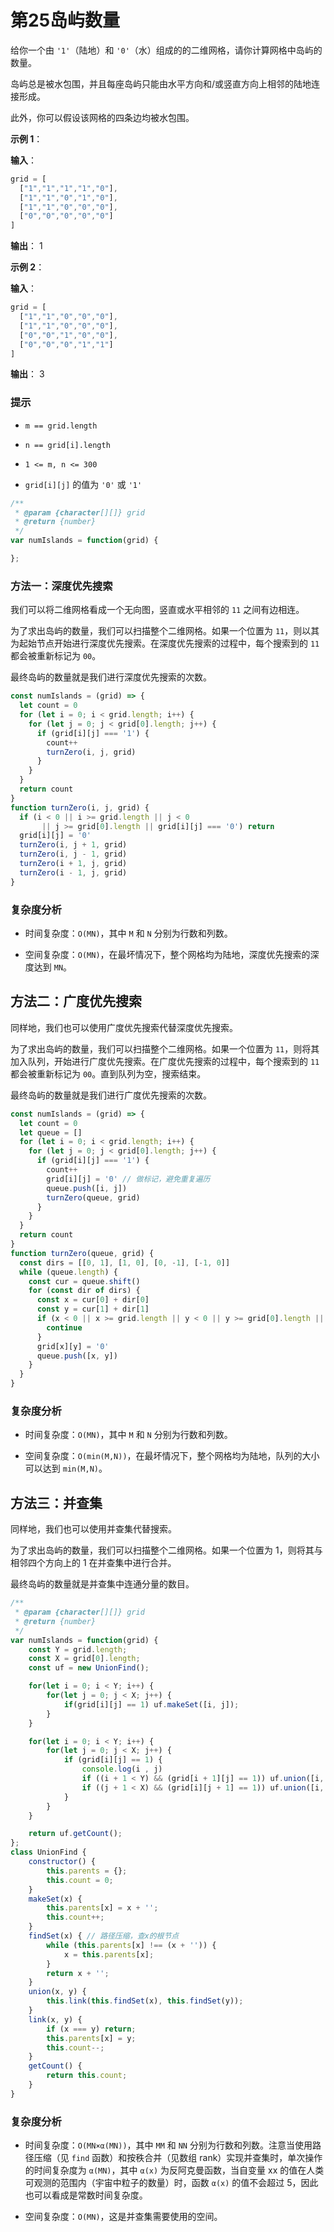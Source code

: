 # 第25岛屿数量

给你一个由 `'1'`（陆地）和 `'0'`（水）组成的的二维网格，请你计算网格中岛屿的数量。

岛屿总是被水包围，并且每座岛屿只能由水平方向和/或竖直方向上相邻的陆地连接形成。

此外，你可以假设该网格的四条边均被水包围。

**示例 1**：

**输入**：

```js
grid = [
  ["1","1","1","1","0"],
  ["1","1","0","1","0"],
  ["1","1","0","0","0"],
  ["0","0","0","0","0"]
]
```

**输出**： 1

**示例 2**：

**输入**：

```js
grid = [
  ["1","1","0","0","0"],
  ["1","1","0","0","0"],
  ["0","0","1","0","0"],
  ["0","0","0","1","1"]
]
```

**输出**： 3

### 提示

* `m == grid.length`

* `n == grid[i].length`

* `1 <= m, n <= 300`

* `grid[i][j]` 的值为 `'0'` 或 `'1'`

```js
/**
 * @param {character[][]} grid
 * @return {number}
 */
var numIslands = function(grid) {

};
```

### 方法一：深度优先搜索

我们可以将二维网格看成一个无向图，竖直或水平相邻的 `11` 之间有边相连。

为了求出岛屿的数量，我们可以扫描整个二维网格。如果一个位置为 `11`，则以其为起始节点开始进行深度优先搜索。在深度优先搜索的过程中，每个搜索到的 `11` 都会被重新标记为 `00`。

最终岛屿的数量就是我们进行深度优先搜索的次数。

```js
const numIslands = (grid) => {
  let count = 0
  for (let i = 0; i < grid.length; i++) {
    for (let j = 0; j < grid[0].length; j++) {
      if (grid[i][j] === '1') {
        count++
        turnZero(i, j, grid)
      }
    }
  }
  return count
}
function turnZero(i, j, grid) {
  if (i < 0 || i >= grid.length || j < 0 
       || j >= grid[0].length || grid[i][j] === '0') return
  grid[i][j] = '0'
  turnZero(i, j + 1, grid)
  turnZero(i, j - 1, grid)
  turnZero(i + 1, j, grid)
  turnZero(i - 1, j, grid)
}
```

### 复杂度分析

* 时间复杂度：`O(MN)`，其中 `M` 和 `N` 分别为行数和列数。

* 空间复杂度：`O(MN)`，在最坏情况下，整个网格均为陆地，深度优先搜索的深度达到 `MN`。

## 方法二：广度优先搜索

同样地，我们也可以使用广度优先搜索代替深度优先搜索。

为了求出岛屿的数量，我们可以扫描整个二维网格。如果一个位置为 `11`，则将其加入队列，开始进行广度优先搜索。在广度优先搜索的过程中，每个搜索到的 `11` 都会被重新标记为 `00`。直到队列为空，搜索结束。

最终岛屿的数量就是我们进行广度优先搜索的次数。

```js
const numIslands = (grid) => {
  let count = 0
  let queue = []
  for (let i = 0; i < grid.length; i++) {
    for (let j = 0; j < grid[0].length; j++) {
      if (grid[i][j] === '1') {
        count++
        grid[i][j] = '0' // 做标记，避免重复遍历
        queue.push([i, j])
        turnZero(queue, grid)
      }
    }
  }
  return count
}
function turnZero(queue, grid) {
  const dirs = [[0, 1], [1, 0], [0, -1], [-1, 0]]
  while (queue.length) {
    const cur = queue.shift()
    for (const dir of dirs) {
      const x = cur[0] + dir[0]
      const y = cur[1] + dir[1]
      if (x < 0 || x >= grid.length || y < 0 || y >= grid[0].length || grid[x][y] !== '1') {
        continue
      }
      grid[x][y] = '0'
      queue.push([x, y])
    }
  }
}
```

### 复杂度分析

* 时间复杂度：`O(MN)`，其中 `M` 和 `N` 分别为行数和列数。

* 空间复杂度：`O(min(M,N))`，在最坏情况下，整个网格均为陆地，队列的大小可以达到 `min(M,N)`。

## 方法三：并查集

同样地，我们也可以使用并查集代替搜索。

为了求出岛屿的数量，我们可以扫描整个二维网格。如果一个位置为 1，则将其与相邻四个方向上的 1 在并查集中进行合并。

最终岛屿的数量就是并查集中连通分量的数目。

```js
/**
 * @param {character[][]} grid
 * @return {number}
 */
var numIslands = function(grid) {
    const Y = grid.length;
    const X = grid[0].length;
    const uf = new UnionFind();

    for(let i = 0; i < Y; i++) {
        for(let j = 0; j < X; j++) {
            if(grid[i][j] == 1) uf.makeSet([i, j]);
        }
    }

    for(let i = 0; i < Y; i++) {
        for(let j = 0; j < X; j++) {
            if (grid[i][j] == 1) {
                console.log(i , j)
                if ((i + 1 < Y) && (grid[i + 1][j] == 1)) uf.union([i, j], [i + 1, j]); // 右侧
                if ((j + 1 < X) && (grid[i][j + 1] == 1)) uf.union([i, j], [i, j + 1]); // 下侧
            }
        }
    }

    return uf.getCount();
};
class UnionFind {
    constructor() {
        this.parents = {};
        this.count = 0;
    }
    makeSet(x) {
        this.parents[x] = x + '';
        this.count++;
    }
    findSet(x) { // 路径压缩，查x的根节点
        while (this.parents[x] !== (x + '')) {
            x = this.parents[x];
        }
        return x + '';
    }
    union(x, y) {
        this.link(this.findSet(x), this.findSet(y));
    }
    link(x, y) {
        if (x === y) return;
        this.parents[x] = y;
        this.count--;
    }
    getCount() {
        return this.count;
    }
}
```

### 复杂度分析

* 时间复杂度：`O(MN×α(MN))`，其中 `MM` 和 `NN` 分别为行数和列数。注意当使用路径压缩（见 `find` 函数）和按秩合并（见数组 rank）实现并查集时，单次操作的时间复杂度为 `α(MN)`，其中 `α(x)` 为反阿克曼函数，当自变量 xx 的值在人类可观测的范围内（宇宙中粒子的数量）时，函数 `α(x)` 的值不会超过 5，因此也可以看成是常数时间复杂度。

* 空间复杂度：`O(MN)`，这是并查集需要使用的空间。
